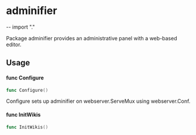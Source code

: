 # adminifier
--
    import "."

Package adminifier provides an administrative panel with a web-based editor.

## Usage

#### func  Configure

```go
func Configure()
```
Configure sets up adminifier on webserver.ServeMux using webserver.Conf.

#### func  InitWikis

```go
func InitWikis()
```
